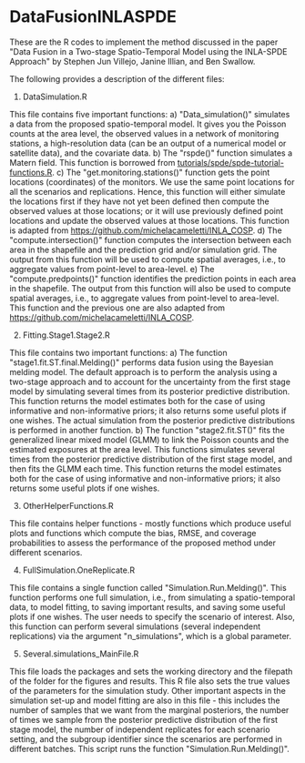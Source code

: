 # DataFusionINLASPDE

These are the R codes to implement the method discussed in the paper "Data Fusion in a Two-stage Spatio-Temporal Model using the INLA-SPDE Approach" by Stephen Jun Villejo, Janine Illian, and Ben Swallow.

The following provides a description of the different files:

1. DataSimulation.R

  This file contains five important functions:
    a) "Data_simulation()" simulates a data from the proposed spatio-temporal model. It gives you the Poisson counts at the area level, the observed values in a network of monitoring stations, a high-resolution data (can be an output of a numerical model or satellite data), and the covariate data.
    b) The "rspde()" function simulates a Matern field. This function is borrowed from [tutorials/spde/spde-tutorial-functions.R](https://github.com/grantbrown/inla/blob/master/tutorials/spde/spde-tutorial-functions.R).
    c) The "get.monitoring.stations()" function gets the point locations (coordinates) of the monitors. We use the same point locations for all the scenarios and replications. Hence, this function will either simulate the locations first if they have not yet been defined then compute the observed values at those locations; or it will use previously defined point locations and update the observed values at those locations. This function is adapted from https://github.com/michelacameletti/INLA_COSP. 
    d) The "compute.intersection()" function computes the intersection between each area in the shapefile and the prediction grid and/or simulation grid. The output from this function will be used to compute spatial averages, i.e., to aggregate values from point-level to area-level. 
    e) The "compute.predpoints()" function identifies the prediction points in each area in the shapefile. The output from this function will also be used to compute spatial averages, i.e., to aggregate values from point-level to area-level. This function and the previous one are also adapted from https://github.com/michelacameletti/INLA_COSP. 

  
2. Fitting.Stage1.Stage2.R 

  This file contains two important functions: 
    a) The function "stage1.fit.ST.final.Melding()" performs data fusion using the Bayesian melding model. The default approach is to perform the analysis using a two-stage approach and to account for the uncertainty from the first stage model by simulating several times from its posterior predictive distribution. This function returns the model estimates both for the case of using informative and non-informative priors; it also returns some useful plots if one wishes. The actual simulation from the posterior predictive distributions is performed in another function. 
    b) The function "stage2.fit.ST()" fits the generalized linear mixed model (GLMM) to link the Poisson counts and the estimated exposures at the area level. This functions simulates several times from the posterior predictive distribution of the first stage model, and then fits the GLMM each time. This function returns the model estimates both for the case of using informative and non-informative priors; it also returns some useful plots if one wishes. 
  
  3. OtherHelperFunctions.R
  
  This file contains helper functions - mostly functions which produce useful plots and functions which compute the bias, RMSE, and coverage probabilities to assess the performance of the proposed method under different scenarios.
 
  4. FullSimulation.OneReplicate.R

  This file contains a single function called "Simulation.Run.Melding()". This function performs one full simulation, i.e., from simulating a spatio-temporal data, to model fitting, to saving important results, and saving some useful plots if one wishes. The user needs to specify the scenario of interest. Also, this function can perform several simulations (several independent replications) via the argument "n_simulations", which is a global parameter.
  
  5. Several.simulations_MainFile.R

  This file loads the packages and sets the working directory and the filepath of the folder for the figures and results. This R file also sets the true values of the parameters for the simulation study. Other important aspects in the simulation set-up and model fitting are also in this file -  this includes the number of samples that we want from the marginal posteriors, the number of times we sample from the posterior predictive distribution of the first stage model, the number of independent replicates for each scenario setting, and the subgroup identifier since the scenarios are performed in different batches. This script runs the function "Simulation.Run.Melding()".
  
  
  
